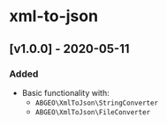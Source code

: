 # xml-to-json

## [v1.0.0] - 2020-05-11

### Added
- Basic functionality with:
    - `ABGEO\XmlToJson\StringConverter`
    - `ABGEO\XmlToJson\FileConverter`
